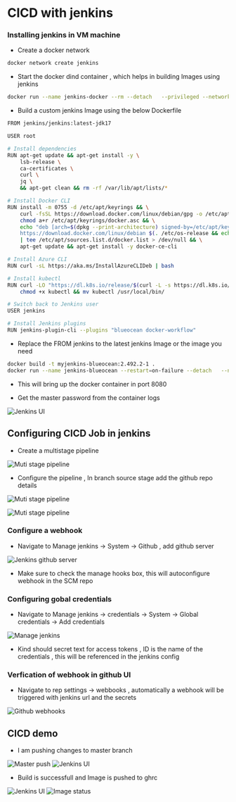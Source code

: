 # CICD with jenkins

### Installing jenkins in VM machine

- Create a docker network

```sh
docker network create jenkins
```

- Start the docker dind container , which helps in building Images using jenkins

```sh
docker run --name jenkins-docker --rm --detach   --privileged --network jenkins --network-alias docker   --env DOCKER_TLS_CERTDIR=/certs   --volume jenkins-docker-certs:/certs/client   --volume jenkins-data:/var/jenkins_home   --publish 2376:2376   docker:dind --storage-driver overlay2cd
```

- Build a custom jenkins Image using the below Dockerfile

```sh
FROM jenkins/jenkins:latest-jdk17

USER root

# Install dependencies
RUN apt-get update && apt-get install -y \
    lsb-release \
    ca-certificates \
    curl \
    jq \
    && apt-get clean && rm -rf /var/lib/apt/lists/*

# Install Docker CLI
RUN install -m 0755 -d /etc/apt/keyrings && \
    curl -fsSL https://download.docker.com/linux/debian/gpg -o /etc/apt/keyrings/docker.asc && \
    chmod a+r /etc/apt/keyrings/docker.asc && \
    echo "deb [arch=$(dpkg --print-architecture) signed-by=/etc/apt/keyrings/docker.asc] \
    https://download.docker.com/linux/debian $(. /etc/os-release && echo \"$VERSION_CODENAME\") stable" \
    | tee /etc/apt/sources.list.d/docker.list > /dev/null && \
    apt-get update && apt-get install -y docker-ce-cli

# Install Azure CLI
RUN curl -sL https://aka.ms/InstallAzureCLIDeb | bash

# Install kubectl
RUN curl -LO "https://dl.k8s.io/release/$(curl -L -s https://dl.k8s.io/release/stable.txt)/bin/linux/amd64/kubectl" && \
    chmod +x kubectl && mv kubectl /usr/local/bin/

# Switch back to Jenkins user
USER jenkins

# Install Jenkins plugins
RUN jenkins-plugin-cli --plugins "blueocean docker-workflow"

```

- Replace the FROM jenkins to the latest jenkins Image or the image you need 

```sh
docker build -t myjenkins-blueocean:2.492.2-1 .
docker run --name jenkins-blueocean --restart=on-failure --detach   --network jenkins --env DOCKER_HOST=tcp://docker:2376   --env DOCKER_CERT_PATH=/certs/client --env DOCKER_TLS_VERIFY=1   --publish 8080:8080 --publish 50000:50000   --volume jenkins-data:/var/jenkins_home   --volume jenkins-docker-certs:/certs/client:ro   myjenkins-blueocean:2.492.2-1
```

- This will bring up the docker container in port 8080

- Get the master password from the container logs

![Jenkins UI](assets/ss_01.png)

## Configuring CICD Job in jenkins

- Create a multistage pipeline

![Muti stage pipeline](assets/ss_02.png)

- Configure the pipeline , In branch source stage add the github repo details

![Muti stage pipeline](assets/ss_03.png)

![Muti stage pipeline](assets/ss_04.png)


### Configure a webhook

- Navigate to Manage jenkins -> System -> Github , add github server


![Jenkins github server](assets/ss_05.png)

- Make sure to check the manage hooks box, this will autoconfigure webhook in the SCM repo

### Configuring gobal credentials

- Navigate to Manage jenkins -> credentials -> System -> Global credentials -> Add credentials 

![Manage jenkins](assets/ss_06.png)

- Kind should secret text for access tokens , ID is the name of the credentials , this will be referenced in the jenkins config 

### Verfication of webhook in github UI

- Navigate to rep settings ->  webbooks , automatically a webhook will be triggered with jenkins url and the secrets

![Github webhooks](assets/ss_07.png)

## CICD demo

- I am pushing changes to master branch

![Master push](assets/ss_08.png)
![Jenkins UI ](assets/ss_09.png)

- Build is successfull and Image is pushed to ghrc

![Jenkins UI ](assets/ss_10.png)
![Image status](assets/ss_11.png)